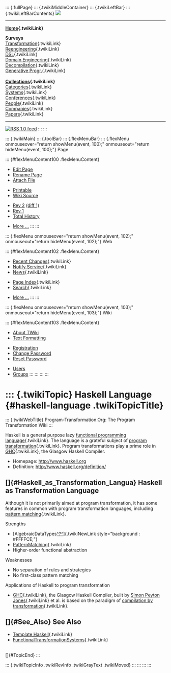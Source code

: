 ::: {.fullPage}
::: {.twikiMiddleContainer}
::: {.twikiLeftBar}
::: {.twikiLeftBarContents}
![](../pub/transformation.gif)

------------------------------------------------------------------------

**[Home](WebHome){.twikiLink}**

**Surveys**\
[Transformation](ProgramTransformation){.twikiLink}\
[Reengineering](ReengineeringWiki){.twikiLink}\
[DSL](DomainSpecificLanguages){.twikiLink}\
[Domain Engineering](DomainEngineering){.twikiLink}\
[Decompilation](DeCompilation){.twikiLink}\
[Generative Progr.](GenerativeProgrammingWiki){.twikiLink}\
\
**[Collections](CategoryCollection){.twikiLink}**\
[Categories](CategoryCategory){.twikiLink}\
[Systems](TransformationSystems){.twikiLink}\
[Conferences](TransformationConferences){.twikiLink}\
[People](TransformationPeople){.twikiLink}\
[Companies](TransformationCompanies){.twikiLink}\
[Papers](CategoryPaper){.twikiLink}

------------------------------------------------------------------------

[![](../pub/rss.gif "RSS 1.0 feed")](WebRss@skin=rss)
:::
:::

::: {.twikiMain}
::: {.toolBar}
::: {.flexMenuBar}
::: {.flexMenu onmouseover="return showMenu(event, 100);" onmouseout="return hideMenu(event, 100);"}
Page

::: {#flexMenuContent100 .flexMenuContent}
-   [Edit
    Page](http://www.program-transformation.org/edit/Transform/HaskellLanguage?t=1536826324)
-   [Rename
    Page](http://www.program-transformation.org/rename/Transform/HaskellLanguage)
-   [Attach
    File](http://www.program-transformation.org/attach/Transform/HaskellLanguage)

<!-- -->

-   [Printable](http://www.program-transformation.org/view/Transform/HaskellLanguage?skin=print.pattern)
-   [Wiki
    Source](http://www.program-transformation.org/view/Transform/HaskellLanguage?skin=text&raw=on&contenttype=text/plain)

<!-- -->

-   [Rev
    2](http://www.program-transformation.org/view/Transform/HaskellLanguage?rev=1.2)
    [(diff 1)](http://www.program-transformation.org/rdiff/Transform/HaskellLanguage?rev1=1.2&rev2=1.1)
-   [Rev
    1](http://www.program-transformation.org/view/Transform/HaskellLanguage?rev=1.1)
-   [Total
    History](http://www.program-transformation.org/rdiff/Transform/HaskellLanguage)

<!-- -->

-   [More
    \...](http://www.program-transformation.org/oops/Transform/HaskellLanguage?template=oopsmore&param1=1.2&param2=1.2)
:::
:::

::: {.flexMenu onmouseover="return showMenu(event, 102);" onmouseout="return hideMenu(event, 102);"}
Web

::: {#flexMenuContent102 .flexMenuContent}
-   [Recent Changes](WebChanges){.twikiLink}
-   [Notify Service](WebNotify){.twikiLink}
-   [News](WebNews){.twikiLink}

<!-- -->

-   [Page Index](WebIndex){.twikiLink}
-   [Search](WebSearch){.twikiLink}

<!-- -->

-   [More
    \...](http://www.program-transformation.org/oops/Transform/HaskellLanguage?template=oopsmore&param1=1.2&param2=1.2)
:::
:::

::: {.flexMenu onmouseover="return showMenu(event, 103);" onmouseout="return hideMenu(event, 103);"}
Wiki

::: {#flexMenuContent103 .flexMenuContent}
-   [About
    TWiki](http://www.program-transformation.org/view/TWiki/WebHome)
-   [Text
    Formatting](http://www.program-transformation.org/view/TWiki/TextFormattingRules)

<!-- -->

-   [Registration](http://www.program-transformation.org/view/TWiki/TWikiRegistration)
-   [Change
    Password](http://www.program-transformation.org/view/TWiki/ChangePassword)
-   [Reset
    Password](http://www.program-transformation.org/view/TWiki/ResetPassword)

<!-- -->

-   [Users](http://www.program-transformation.org/view/Main/TWikiUsers)
-   [Groups](http://www.program-transformation.org/view/Main/TWikiGroups)
:::
:::
:::
:::

::: {.twikiTopic}
Haskell Language {#haskell-language .twikiTopicTitle}
================

::: {.twikiWebTitle}
Program-Transformation.Org: The Program Transformation Wiki
:::

Haskell is a general purpose lazy [functional programming
language](FunctionalProgrammingLanguage){.twikiLink}. The language is a
grateful subject of [program
transformation](ProgramTransformation){.twikiLink}. Program
transformations play a prime role in [GHC](GHC){.twikiLink}, the Glasgow
Haskell Compiler.

-   Homepage: <http://www.haskell.org>
-   Definition: <http://www.haskell.org/definition/>

[]{#Haskell_as_Transformation_Langua} Haskell as Transformation Language
------------------------------------------------------------------------

Although it is not primarily aimed at program transformation, it has
some features in common with program transformation languages, including
[pattern matching](PatternMatching){.twikiLink}.

Strengths

-   [AlgebraicDataTypes[^?^](http://www.program-transformation.org/edit/Transform/AlgebraicDataTypes?topicparent=Transform.HaskellLanguage)]{.twikiNewLink
    style="background : #FFFFCE;"}
-   [PatternMatching](PatternMatching){.twikiLink}
-   Higher-order functional abstraction

Weaknesses

-   No separation of rules and strategies
-   No first-class pattern matching

Applications of Haskell to program transformation

-   [GHC](GHC){.twikiLink}, the Glasgow Haskell Compiler, built by
    [Simon Peyton Jones](SimonPeytonJones){.twikiLink} et al. is based
    on the paradigm of [compilation by
    transformation](CompilationByTransformation){.twikiLink}.

[]{#See_Also} See Also
----------------------

-   [Template Haskell](TemplateHaskell){.twikiLink}
-   [FunctionalTransformationSystems](FunctionalTransformationSystems){.twikiLink}

\
[]{#TopicEnd}
:::

::: {.twikiTopicInfo .twikiRevInfo .twikiGrayText .twikiMoved}
:::
:::
:::
:::
